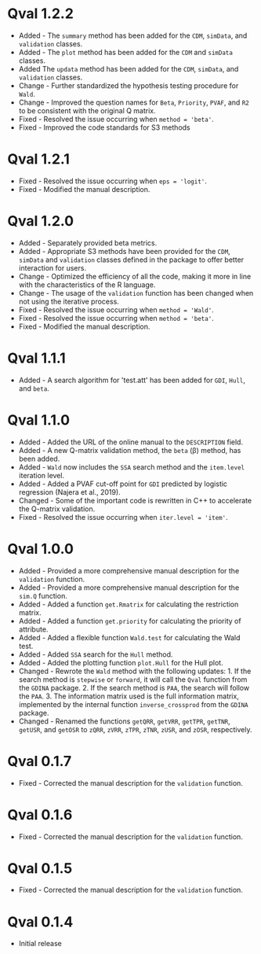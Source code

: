 # Qval 1.2.2

-   Added - The `summary` method has been added for the `CDM`, `simData`, and `validation` classes.
-   Added - The `plot` method has been added for the `CDM` and `simData` classes.
-   Added   The `updata` method has been added for the `CDM`, `simData`, and `validation` classes.
-   Change - Further standardized the hypothesis testing procedure for `Wald`.
-   Change - Improved the question names for `Beta`, `Priority`, `PVAF`, and `R2` to be consistent with the original Q matrix.
-   Fixed - Resolved the issue occurring when `method = 'beta'`.
-   Fixed - Improved the code standards for S3 methods

# Qval 1.2.1

-   Fixed - Resolved the issue occurring when `eps = 'logit'`.
-   Fixed - Modified the manual description.

# Qval 1.2.0

-   Added - Separately provided beta metrics.
-   Added - Appropriate S3 methods have been provided for the `CDM`, `simData` and `validation` classes defined in the package to offer better interaction for users.
-   Change - Optimized the efficiency of all the code, making it more in line with the characteristics of the R language.
-   Change - The usage of the `validation` function has been changed when not using the iterative process.
-   Fixed - Resolved the issue occurring when `method = 'Wald'`.
-   Fixed - Resolved the issue occurring when `method = 'beta'`.
-   Fixed - Modified the manual description.

# Qval 1.1.1

-   Added - A search algorithm for 'test.att' has been added for `GDI`, `Hull`, and `beta`.

# Qval 1.1.0

-   Added - Added the URL of the online manual to the `DESCRIPTION` field.
-   Added - A new Q-matrix validation method, the `beta` (β) method, has been added.
-   Added - `Wald` now includes the `SSA` search method and the `item.level` iteration level.
-   Added - Added a PVAF cut-off point for `GDI` predicted by logistic regression (Najera et al., 2019).
-   Changed - Some of the important code is rewritten in C++ to accelerate the Q-matrix validation.
-   Fixed - Resolved the issue occurring when `iter.level = 'item'`.

# Qval 1.0.0

-   Added - Provided a more comprehensive manual description for the `validation` function.
-   Added - Provided a more comprehensive manual description for the `sim.Q` function.
-   Added - Added a function `get.Rmatrix` for calculating the restriction matrix.
-   Added - Added a function `get.priority` for calculating the priority of attribute.
-   Added - Added a flexible function `Wald.test` for calculating the Wald test.
-   Added - Added `SSA` search for the `Hull` method.
-   Added - Added the plotting function `plot.Hull` for the Hull plot.
-   Changed - Rewrote the `Wald` method with the following updates: 1. If the search method is `stepwise` or `forward`, it will call the `Qval` function from the `GDINA` package. 2. If the search method is `PAA`, the search will follow the `PAA`. 3. The information matrix used is the full information matrix, implemented by the internal function `inverse_crossprod` from the `GDINA` package.
-   Changed - Renamed the functions `getQRR`, `getVRR`, `getTPR`, `getTNR`, `getUSR`, and `getOSR` to `zQRR`, `zVRR`, `zTPR`, `zTNR`, `zUSR`, and `zOSR`, respectively.

# Qval 0.1.7

-   Fixed - Corrected the manual description for the `validation` function.

# Qval 0.1.6

-   Fixed - Corrected the manual description for the `validation` function.

# Qval 0.1.5

-   Fixed - Corrected the manual description for the `validation` function.

# Qval 0.1.4

-   Initial release
